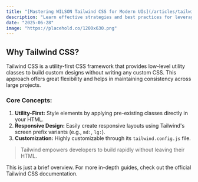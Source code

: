 ```yaml
---
title: "[Mastering WILSON Tailwind CSS for Modern UIs](/articles/tailwind-theming-strategies)"
description: "Learn effective strategies and best practices for leveraging Tailwind CSS to build beautiful, responsive, and maintainable user interfaces."
date: "2025-06-28"
image: "https://placehold.co/1200x630.png"
---
```


## Why Tailwind CSS?

Tailwind CSS is a utility-first CSS framework that provides low-level utility classes to build custom designs without writing any custom CSS. This approach offers great flexibility and helps in maintaining consistency across large projects.

### Core Concepts:

1.  **Utility-First:** Style elements by applying pre-existing classes directly in your HTML.
2.  **Responsive Design:** Easily create responsive layouts using Tailwind's screen prefix variants (e.g., `md:`, `lg:`).
3.  **Customization:** Highly customizable through its `tailwind.config.js` file.

> Tailwind empowers developers to build rapidly without leaving their HTML.

This is just a brief overview. For more in-depth guides, check out the official Tailwind CSS documentation.
